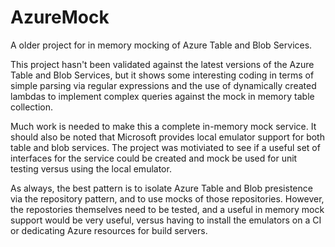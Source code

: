 # AzureMock

A older project for in memory mocking of Azure Table and Blob Services.

This project hasn't been validated against the latest versions of the Azure Table and Blob Services, 
but it shows some interesting coding in terms of simple parsing via regular expressions
and the use of dynamically created lambdas to implement complex queries against the 
mock in memory table collection. 

Much work is needed to make this a complete in-memory mock service. It should also be noted that
Microsoft provides local emulator support for both table and blob services. The project was motiviated
to see if a useful set of interfaces for the service could be created and mock be used for unit testing
versus using the local emulator. 

As always, the best pattern is to isolate Azure Table and Blob presistence via the repository pattern,
and to use mocks of those repositories. However, the repostories themselves need to be tested, and a
useful in memory mock support would be very useful, versus having to install the emulators on a CI
or dedicating Azure resources for build servers.






